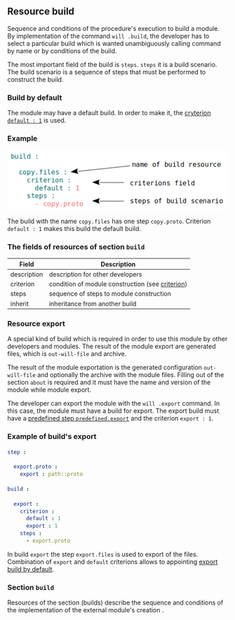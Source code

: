 ## Resource build

Sequence and conditions of the procedure's execution to build a module. By implementation of the command <code>will .build</code>, the developer has to select a particular build which is wanted unambiguously calling command by name or by conditions of the build.

The most important field of the build  is `steps`. `steps` it is a build scenario. The build scenario is a sequence of steps that must be performed to construct the build.

### Build by default

The module may have a default build. In order to make it, the [cryterion `default : 1`](Criterions.md#Використання) is used.

### Example

![section.build.png](../images/section.build.png)

The build with the name `copy.files` has one step `copy.proto`. Criterion `default : 1` makes this build the default build.

### The fields of resources of section `build`  

| Field        | Description                                                            |
|---------------|------------------------------------------------------------------|
| description   | description for other developers                                    |
| criterion     | condition of module construction (see [criterion](Criterions.md))          |
| steps         | sequence of steps to module construction        |
| inherit       | inheritance from another build                       |

### Resource export

A special kind of build which is required in order to use this module by other developers and modules. The result of the module export are generated files, which is <code>out-will-file</code> and archive.

The result of the module exportation is the generated configuration `out-will-file`  and optionally the archive with the module files. Filling out of the section `about` is required and it must have the name and version of the module while module export.

The developer can export the module with the `will .export` command. In this case, the module must have a build for export. The export build must have a [predefined step `predefined.export`](ResourceStep.md#Predefined-step-predefinedexport) and the criterion `export : 1`.

### Example of build's export

```yaml
step :

  export.proto :
    export : path::proto

build :

  export :
    criterion :
      default : 1
      export : 1
    steps :
      - export.proto
```

In build `export` the step `export.files` is used to export of the files. Combination of  `export` and `default` criterions allows to appointing [export build by default](Criterions.md#Використання).

### Section <code>build</code>

Resources of the section (builds) describe the sequence and conditions of the implementation of the external module's creation .
